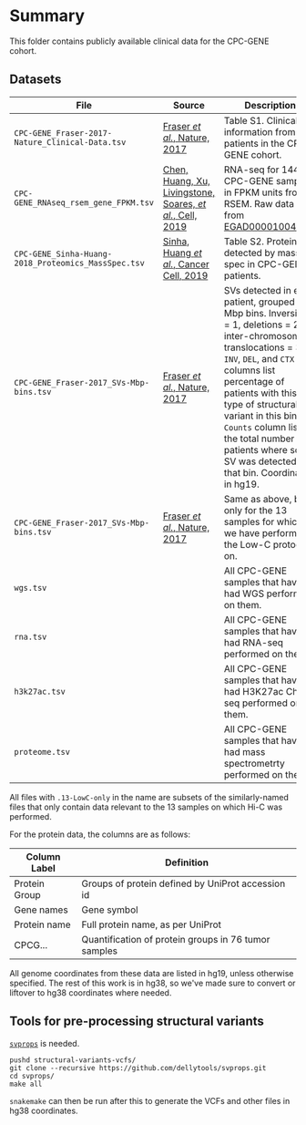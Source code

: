 # Summary

This folder contains publicly available clinical data for the CPC-GENE cohort.

## Datasets

| File | Source | Description |
| ---- | ------ | ----------- |
| `CPC-GENE_Fraser-2017-Nature_Clinical-Data.tsv`       | [Fraser _et al._, Nature, 2017](https://doi.org/10.1038/nature20788)                    | Table S1. Clinical information from patients in the CPC-GENE cohort. |
| `CPC-GENE_RNAseq_rsem_gene_FPKM.tsv`                  | [Chen, Huang, Xu, Livingstone, Soares, _et al._, Cell, 2019](https:/doi.org/10.1016/j.cell.2019.01.025) | RNA-seq for 144 CPC-GENE samples in FPKM units from RSEM. Raw data from [EGAD00001004424](https://www.ebi.ac.uk/ega/datasets/EGAD00001004424). |
| `CPC-GENE_Sinha-Huang-2018_Proteomics_MassSpec.tsv` | [Sinha, Huang _et al._, Cancer Cell, 2019](https://doi.org/10.1016/j.ccell.2019.02.005) | Table S2. Proteins detected by mass spec in CPC-GENE patients. |
| `CPC-GENE_Fraser-2017_SVs-Mbp-bins.tsv`               | [Fraser _et al._, Nature, 2017](https://doi.org/10.1038/nature20788)                    | SVs detected in each patient, grouped into Mbp bins. Inversions = 1, deletions = 2, inter-chromosomal translocations = 3. `INV`, `DEL`, and `CTX` columns list percentage of patients with this type of structural variant in this bin. `Counts` column lists the total number of patients where some SV was detected in that bin. Coordinates in hg19. |
| `CPC-GENE_Fraser-2017_SVs-Mbp-bins.tsv` | [Fraser _et al._, Nature, 2017](https://doi.org/10.1038/nature20788)                    | Same as above, but only for the 13 samples for which we have performed the Low-C protocol on. |
| `wgs.tsv` | | All CPC-GENE samples that have had WGS performed on them. |
| `rna.tsv` | | All CPC-GENE samples that have had RNA-seq performed on them. |
| `h3k27ac.tsv` | | All CPC-GENE samples that have had H3K27ac ChIP-seq performed on them. |
| `proteome.tsv` | | All CPC-GENE samples that have had mass spectrometrty performed on them. |

All files with `.13-LowC-only` in the name are subsets of the similarly-named files that only contain data relevant to the 13 samples on which Hi-C was performed.

For the protein data, the columns are as follows:

| Column Label  | Definition                                           |
| ------------- | ---------------------------------------------------- |
| Protein Group | Groups of protein defined by UniProt accession id    |
| Gene names    | Gene symbol                                          |
| Protein name  | Full protein name, as per UniProt                    |
| CPCG...       | Quantification of protein groups in 76 tumor samples |

All genome coordinates from these data are listed in hg19, unless otherwise specified.
The rest of this work is in hg38, so we've made sure to convert or liftover to hg38 coordinates where needed.

## Tools for pre-processing structural variants

[`svprops`](https://github.com/dellytools/svprops) is needed.

```shell
pushd structural-variants-vcfs/
git clone --recursive https://github.com/dellytools/svprops.git
cd svprops/
make all
```

`snakemake` can then be run after this to generate the VCFs and other files in hg38 coordinates.
